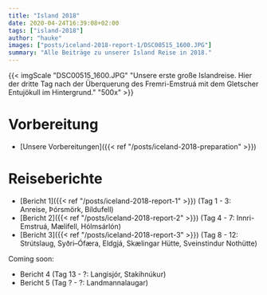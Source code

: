 ```yaml
---
title: "Island 2018"
date: 2020-04-24T16:39:08+02:00
tags: ["island-2018"]
author: "hauke"
images: ["posts/iceland-2018-report-1/DSC00515_1600.JPG"]
summary: "Alle Beiträge zu unserer Island Reise in 2018."
---
```


{{< imgScale "DSC00515_1600.JPG" "Unsere erste große Islandreise. Hier der dritte Tag nach der Überquerung des Fremri-Emstruá mit dem Gletscher Entujökull im Hintergrund." "500x" >}}

# Vorbereitung

* [Unsere Vorbereitungen]({{< ref "/posts/iceland-2018-preparation" >}})

# Reiseberichte

* [Bericht 1]({{< ref "/posts/iceland-2018-report-1" >}}) (Tag 1 - 3: Anreise, Þórsmörk, Bíldufell)
* [Bericht 2]({{< ref "/posts/iceland-2018-report-2" >}}) (Tag 4 - 7: Innri-Emstruá, Mælifell, Hólmsárlón)
* [Bericht 3]({{< ref "/posts/iceland-2018-report-3" >}}) (Tag 8 - 12: Strútslaug, Syðri–Ófæra, Eldgjá, Skælingar Hütte, Sveinstindur Nothütte)

Coming soon:
* Bericht 4 (Tag 13 - ?: Langisjór, Stakihnúkur)
* Bericht 5 (Tag ? - ?: Landmannalaugar)
